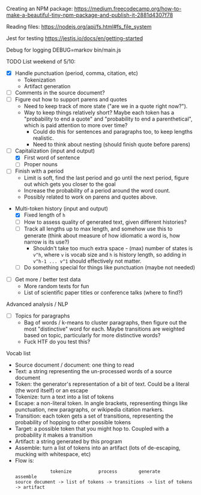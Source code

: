 Creating an NPM package:
https://medium.freecodecamp.org/how-to-make-a-beautiful-tiny-npm-package-and-publish-it-2881d4307f78

Reading files:
https://nodejs.org/api/fs.html#fs_file_system

Jest for testing
https://jestjs.io/docs/en/getting-started

Debug for logging
DEBUG=markov bin/main.js

TODO List weekend of 5/10:
- [x] Handle punctuation (period, comma, citation, etc)
  - Tokenization
  - Artifact generation
- [ ] Comments in the source document?
- [ ] Figure out how to support parens and quotes
  - Need to keep track of more state ("are we in a quote right now?").
  - Way to keep things relatively short? Maybe each token has a "probability to end a quote" and "probability to end a parenthetical", which is paid attention to more over time?
    - Could do this for sentences and paragraphs too, to keep lengths realistic.
    - Need to think about nesting (should finish quote before parens)
- [ ] Capitalization (input and output)
  - [x] First word of sentence
  - [ ] Proper nouns
- [ ] Finish with a period
  - Limit is soft, find the last period and go until the next period, figure out which gets you closer to the goal
  - Increase the probability of a period around the word count.
  - Possibly related to work on parens and quotes above.
- Multi-token history (input and output)
  - [x] Fixed length of `h`
  - [ ] How to assess quality of generated text, given different histories?
  - [ ] Track all lengths up to max length, and somehow use this to generate (think about measure of how idiomatic a word is, how narrow is its use?)
    - Shouldn't take too much extra space - (max) number of states is `v^h`, where `v` is vocab size and `h` is history length, so adding in `v^h-1 ... v^1` should effectively not matter.
  - [ ] Do something special for things like punctuation (maybe not needed)
- [ ] Get more / better test data
  - More random texts for fun
  - List of scientific paper titles or conference talks (where to find?)

Advanced analysis / NLP
- [ ] Topics for paragraphs
  - Bag of words / k-means to cluster paragraphs, then figure out the most "distinctive" word for each. Maybe transitions are weighted based on topic, particularly for more distinctive words?
  - Fuck HTF do you test this?

Vocab list
- Source document / document: one thing to read
- Text: a string representing the un-processed words of a source document
- Token: the generator's representation of a bit of text. Could be a literal (the word itself) or an escape
- Tokenize: turn a text into a list of tokens
- Escape: a non-literal token. In angle brackets, representing things like punctuation, new paragraphs, or wikipedia citation markers.
- Transition: each token gets a set of transitions, representing the probability of hopping to other possible tokens
- Target: a possible token that you might hop to. Coupled with a probability it makes a transition
- Artifact: a string generated by this program
- Assemble: turn a list of tokens into an artifact (lots of de-escaping, mucking with whitespace, etc)
- Flow is:
    ```
                 tokenize          process        generate          assemble
    source document -> list of tokens -> transitions -> list of tokens -> artifact
    ```